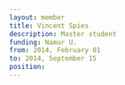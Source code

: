 ```yaml
---
layout: member
title: Vincent Spies
description: Master student
funding: Namur U.
from: 2014, February 01
to: 2014, September 15
position:
---
```


